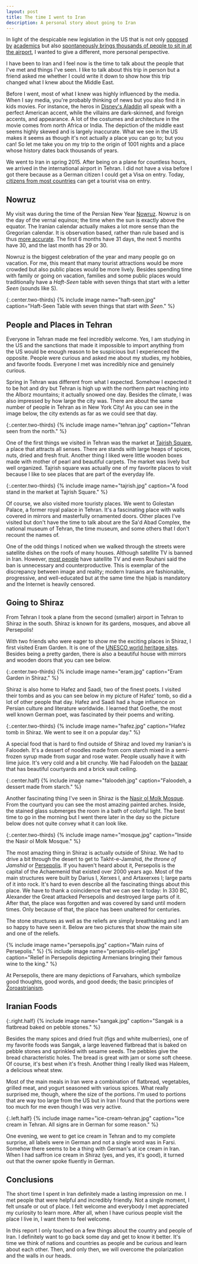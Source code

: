 ```yaml
---
layout: post
title: The time I went to Iran
description: A personal story about going to Iran
---
```


In light of the despicable new legislation in the US that is not only [opposed by](http://www.scottaaronson.com/blog/?p=3167) [academics](https://notoimmigrationban.com/) but also [spontaneously brings thousands of people to sit in at the airport](https://www.facebook.com/events/1152820661482173/), I wanted to give a different, more personal perspective.

I have been to Iran and I feel now is the time to talk about the people that I've met and things I've seen. I like to talk about this trip in person but a friend asked me whether I could write it down to show how this trip changed what I knew about the Middle East.

Before I went, most of what I knew was highly influenced by the media. When I say media, you're probably thinking of news but you also find it in kids movies. For instance, the heros in [Disney's Aladdin](https://en.wikipedia.org/wiki/Aladdin_(1992_Disney_film)) all speak with a perfect American accent, while the villains are dark-skinned, and foreign accents, and appearance. A lot of the costumes and architecture in the movie comes from north Africa or India. The depiction of the middle east seems highly skewed and is largely inaccurate. What we see in the US makes it seems as though it's not actually a place you can go to; but you can! So let me take you on my trip to the origin of 1001 nights and a place whose history dates back thousands of years.

We went to Iran in spring 2015. After being on a plane for countless hours, we arrived in the international airport in Tehran. I did not have a visa before I got there because as a German citizen I could get a Visa on entry. Today, [citizens from most countries](https://en.wikipedia.org/wiki/Visa_policy_of_Iran) can get a tourist visa on entry.

## Nowruz

My visit was during the time of the Persian New Year [Nowruz](https://en.wikipedia.org/wiki/Nowruz). Nowruz is on the day of the vernal equinox; the time when the sun is exactly above the equator. The Iranian calendar actually makes a lot more sense than the Gregorian calendar. It is observation based, rather than rule based and is thus [more accurate](http://aramis.obspm.fr/~heydari/divers/ir-cal-eng.html). The first 6 months have 31 days, the next 5 months have 30, and the last month has 29 or 30.

Nowruz is the biggest celebration of the year and many people go on vacation. For me, this meant that many tourist attractions would be more crowded but also public places would be more lively. Besides spending time with family or going on vacation, families and some public places would traditionally have a *Haft-Seen* table with seven things that start with a letter *Seen* (sounds like S).

{:.center.two-thirds}
{% include image name="haft-seen.jpg" caption="Haft-Seen Table with seven things that start with *Seen*." %}

## People and Places in Tehran

Everyone in Tehran made me feel incredibly welcome. Yes, I am studying in the US and the sanctions that made it impossible to import anything from the US would be enough reason to be suspicious but I experienced the opposite. People were curious and asked me about my studies, my hobbies, and favorite foods. Everyone I met was incredibly nice and genuinely curious.

Spring in Tehran was different from what I expected. Somehow I expected it to be hot and dry but Tehran is high up with the northern part reaching into the Alborz mountains; it actually snowed one day. Besides the climate, I was also impressed by how large the city was. There are about the same number of people in Tehran as in New York City! As you can see in the image below, the city extends as far as we could see that day.

{:.center.two-thirds}
{% include image name="tehran.jpg" caption="Tehran seen from the north." %}

One of the first things we visited in Tehran was the market at [Tajrish Square](https://en.wikipedia.org/wiki/Tajrish#Tajrish_Bazaar), a place that attracts all senses. There are stands with large heaps of spices, nuts, dried and fresh fruit. Another thing I liked were little wooden boxes made with mother of pearl and beautiful carpets. The market was lively but well organized. Tajrish square was actually one of my favorite places to visit because I like to see places that are part of the everyday life.

{:.center.two-thirds}
{% include image name="tajrish.jpg" caption="A food stand in the market at Tajrish Square." %}

Of course, we also visited more touristy places. We went to Golestan Palace, a former royal palace in Tehran. It's a fascinating place with walls covered in mirrors and masterfully ornamented doors. Other places I've visited but don't have the time to talk about are the Sa'd Abad Complex, the national museum of Tehran, the time museum, and some others that I don't recount the names of.

One of the odd things I noticed when we walked through the streets were satellite dishes on the roofs of many houses. Although satellite TV is banned in Iran. However, [most people](http://www.aljazeera.com/news/2016/07/iran-destroys-100000-corrupting-satellite-dishes-160724202722493.html) have satellite TV and even Rouhani said the ban is unnecessary and counterproductive. This is exemplar of the discrepancy between image and reality; modern Iranians are fashionable, progressive, and well-educated but at the same time the hijab is mandatory and the Internet is heavily censored.

## Going to Shiraz

From Tehran I took a plane from the second (smaller) airport in Tehran to Shiraz in the south. Shiraz is known for its gardens, mosques, and above all Persepolis!

With two friends who were eager to show me the exciting places in Shiraz, I first visited Eram Garden. It is one of the [UNESCO world heritage sites](http://whc.unesco.org/en/statesparties/ir). Besides being a pretty garden, there is also a beautiful house with mirrors and wooden doors that you can see below.

{:.center.two-thirds}
{% include image name="eram.jpg" caption="Eram Garden in Shiraz." %}

Shiraz is also home to Hafez and Saadi, two of the finest poets. I visited their tombs and as you can see below in my picture of Hafez' tomb, so did a lot of other people that day. Hafez and Saadi had a huge influence on Persian culture and literature worldwide. I learned that Goethe, the most well known German poet, was fascinated by their poems and writing.

{:.center.two-thirds}
{% include image name="hafez.jpg" caption="Hafez tomb in Shiraz. We went to see it on a popular day." %}

A special food that is hard to find outside of Shiraz and loved my Iranian's is Faloodeh. It's a dessert of noodles made from corn starch mixed in a semi-frozen syrup made from sugar and rose water. People usually have it with lime juice. It's very cold and a bit crunchy. We had Faloodeh on the [bazaar](https://en.wikipedia.org/wiki/Vakil_Bazaar) that has beautiful courtyards and a brick vault ceiling.

{:.center.half}
{% include image name="faloodeh.jpg" caption="Faloodeh, a dessert made from starch." %}

Another fascinating thing I've seen in Shiraz is the [Nasir ol Molk Mosque](https://en.wikipedia.org/wiki/Nasir_ol_Molk_Mosque). From the courtyard you can see the most amazing painted arches. Inside, the stained glass submerges the room in a bath of colorful light. The best time to go in the morning but I went there later in the day so the picture below does not quite convey what it can look like.

{:.center.two-thirds}
{% include image name="mosque.jpg" caption="Inside the Nasir ol Molk Mosque." %}

The most amazing thing in Shiraz is actually outside of Shiraz. We had to drive a bit through the desert to get to Takht-e-Jamshid, *the throne of Jamshid* or [Persepolis](https://en.wikipedia.org/wiki/Persepolis). If you haven't heard about it, Persepolis is the capital of the  Achaemenid that existed over 2000 years ago. Most of the main structures were built by Darius I, Xerxes I, and Artaxerxes I; large parts of it into rock. It's hard to even describe all the fascinating things about this place. We have to thank a coincidence that we can see it today: In 330 BC, Alexander the Great attacked Persepolis and destroyed large parts of it. After that, the place was forgotten and was covered by sand until modern times. Only because of that, the place has been unaltered for centuries.

The stone structures as well as the reliefs are simply breathtaking and I am so happy to have seen it. Below are two pictures that show the main site and one of the reliefs.

<div class="flex-rows">
  {% include image name="persepolis.jpg" caption="Main ruins of Persepolis." %}
  {% include image name="persepolis-relief.jpg" caption="Relief in Persepolis depicting Armenians bringing their famous wine to the king." %}
</div>

At Persepolis, there are many depictions of Farvahars, which symbolize good thoughts, good words, and good deeds; the basic principles of [Zoroastrianism](https://en.wikipedia.org/wiki/Zoroastrianism).

## Iranian Foods

{:.right.half}
{% include image name="sangak.jpg" caption="Sangak is a flatbread baked on pebble stones." %}

Besides the many spices and dried fruit (figs and white mulberries), one of my favorite foods was Sangak, a large leavened flatbread that is baked on pebble stones and sprinkled with sesame seeds. The pebbles give the bread characteristic holes. The bread is great with jam or some soft cheese. Of course, it's best when it's fresh. Another thing I really liked was Haleem, a delicious wheat stew.

Most of the main meals in Iran were a combination of flatbread, vegetables, grilled meat, and yogurt seasoned with various spices. What really surprised me, though, where the size of the portions. I'm used to portions that are way too large from the US but in Iran I found that the portions were too much for me even though I was very active.

{:.left.half}
{% include image name="ice-cream-tehran.jpg" caption="Ice cream in Tehran. All signs are in German for some reason." %}

One evening, we went to get ice cream in Tehran and to my complete surprise, all labels were in German and not a single word was in Farsi. Somehow there seems to be a thing with German's at ice cream in Iran. When I had saffron ice cream in Shiraz (yes, and yes, it's good), it turned out that the owner spoke fluently in German.

<span class="clearfix"></span>

## Conclusions

The short time I spent in Iran definitely made a lasting impression on me. I met people that were helpful and incredibly friendly. Not a single moment, I felt unsafe or out of place. I felt welcome and everybody I met appreciated my curiosity to learn more. After all, when I have curious people visit the place I live in, I want them to feel welcome.

In this report I only touched on a few things about the country and people of Iran. I definitely want to go back some day and get to know it better. It's time we think of nations and countries as people and be curious and learn about each other. Then, and only then, we will overcome the polarization and the walls in our heads.
